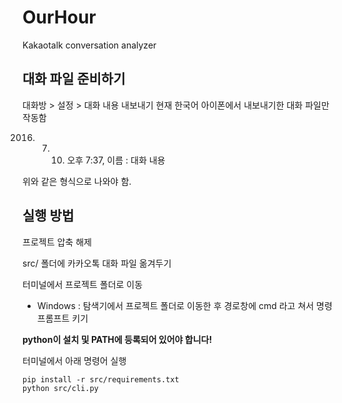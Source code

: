 # OurHour
Kakaotalk conversation analyzer


## 대화 파일 준비하기
대화방 > 설정 > 대화 내용 내보내기
현재 한국어 아이폰에서 내보내기한 대화 파일만 작동함

2016. 7. 10. 오후 7:37, 이름 : 대화 내용

위와 같은 형식으로 나와야 함.

## 실행 방법
프로젝트 압축 해제

src/ 폴더에 카카오톡 대화 파일 옮겨두기

터미널에서 프로젝트 폴더로 이동
 * Windows : 탐색기에서 프로젝트 폴더로 이동한 후 경로창에 cmd 라고 쳐서 명령 프롬프트 키기

**python이 설치 및 PATH에 등록되어 있어야 합니다!**

터미널에서 아래 명령어 실행
```
pip install -r src/requirements.txt
python src/cli.py
```